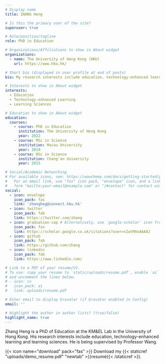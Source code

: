 ```yaml
---
# Display name
title: ZHANG Heng

# Is this the primary user of the site?
superuser: true

# Role/position/tagline
role: PhD in Education

# Organizations/Affiliations to show in About widget
organizations:
  - name: The University of Hong Kong (HKU)
    url: https://www.hku.hk/

# Short bio (displayed in user profile at end of posts)
bio: My research interests include education, technology-enhanced learning and learning sciences.

# Interests to show in About widget
interests:
  - Education
  - Technology-enhanced Learning
  - Learning Sciences

# Education to show in About widget
education:
  courses:
    - course: PhD in Education
      institution: The University of Hong Kong
      year: 2022
    - course: MSc in Science
      institution: Macau University
      year: 2019
    - course: BSc in Science
      institution: Chang'an University
      year: 2015

# Social/Academic Networking
# For available icons, see: https://wowchemy.com/docs/getting-started/page-builder/#icons
#   For an email link, use "fas" icon pack, "envelope" icon, and a link in the
#   form "mailto:your-email@example.com" or "/#contact" for contact widget.
social:
  - icon: envelope
    icon_pack: fas
    link: 'zhangheg@connect.hku.hk'
  - icon: twitter
    icon_pack: fab
    link: https://twitter.com/zhang
  - icon: graduation-cap # Alternatively, use `google-scholar` icon from `ai` icon pack
    icon_pack: fas
    link: https://scholar.google.co.uk/citations?user=sIwtMXoAAAAJ
  - icon: github
    icon_pack: fab
    link: https://github.com/zhang
  - icon: linkedin
    icon_pack: fab
    link: https://www.linkedin.com/

# Link to a PDF of your resume/CV.
# To use: copy your resume to `static/uploads/resume.pdf`, enable `ai` icons in `params.toml`,
# and uncomment the lines below.
# - icon: cv
#   icon_pack: ai
#   link: uploads/resume.pdf

# Enter email to display Gravatar (if Gravatar enabled in Config)
email: ''

# Highlight the author in author lists? (true/false)
highlight_name: true
---
```


Zhang Heng is a PhD of Education at the KM&EL Lab in the University of Hong Kong. His research interests include education, technology-enhanced learning and learning sciences. He is being supervised by Professor Wang.


{{< icon name="download" pack="fas" >}} Download my {{< staticref "uploads/demo_resume.pdf" "newtab" >}}resumé{{< /staticref >}}.
